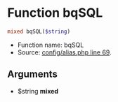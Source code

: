 Function bqSQL
===========================





```php
mixed bqSQL($string)
```

* Function name: bqSQL
* Source: [config/alias.php line 69](https://github.com/PrestaShop/PrestaShop/blob/1.6.0.7/config/alias.php#L69).

Arguments
---------

* $string **mixed**

